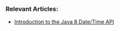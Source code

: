 ### Relevant Articles:
- [Introduction to the Java 8 Date/Time API](http://www.nklkarthi.com/java-8-date-time-intro)
